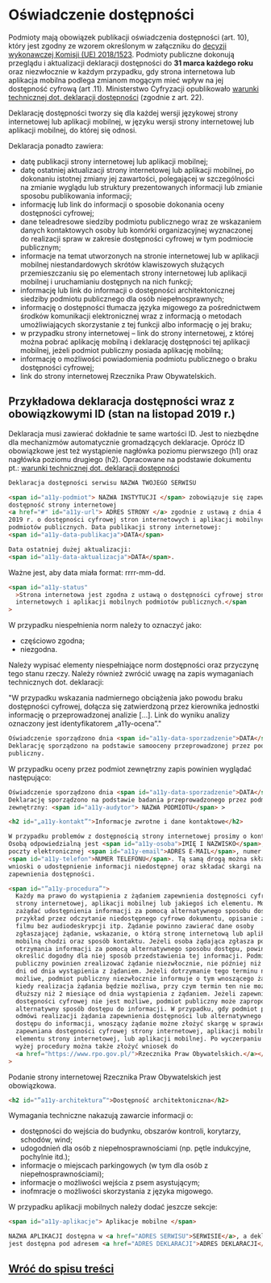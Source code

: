 # Oświadczenie dostępności

Podmioty mają obowiązek publikacji oświadczenia dostępności (art. 10), który jest zgodny ze wzorem określonym w załączniku do [decyzji wykonawczej Komisji (UE) 2018/1523](https://eur-lex.europa.eu/legal-content/PL/TXT/?uri=CELEX%3A32018D1523). Podmioty publiczne dokonują przeglądu i aktualizacji deklaracji dostępności do **31 marca każdego roku** oraz niezwłocznie w każdym przypadku, gdy strona internetowa lub aplikacja mobilna podlega zmianom mogącym mieć wpływ na jej dostępność cyfrową (art .11). Ministerstwo Cyfryzacji opublikowało [warunki technicznej dot. deklaracji dostępności](https://mc.bip.gov.pl/objasnienia-prawne/warunki-techniczne-publikacji-oraz-struktura-dokumentu-elektronicznego-deklaracji-dostepnosci.html) (zgodnie z art. 22).

Deklarację dostępności tworzy się dla każdej wersji językowej strony internetowej lub aplikacji mobilnej, w języku wersji strony internetowej lub aplikacji mobilnej, do której
się odnosi.

Deklaracja ponadto zawiera:

- datę publikacji strony internetowej lub aplikacji mobilnej;
- datę ostatniej aktualizacji strony internetowej lub aplikacji mobilnej, po dokonaniu istotnej zmiany jej zawartości, polegającej w szczególności na zmianie wyglądu lub struktury prezentowanych informacji lub zmianie sposobu publikowania informacji;
- informację lub link do informacji o sposobie dokonania oceny dostępności cyfrowej;
- dane teleadresowe siedziby podmiotu publicznego wraz ze wskazaniem danych kontaktowych osoby lub komórki organizacyjnej wyznaczonej do realizacji spraw w zakresie dostępności cyfrowej w tym podmiocie publicznym;
- informacje na temat utworzonych na stronie internetowej lub w aplikacji mobilnej niestandardowych skrótów klawiszowych służących przemieszczaniu się po elementach strony internetowej lub aplikacji mobilnej i uruchamianiu dostępnych na nich funkcji;
- informację lub link do informacji o dostępności architektonicznej siedziby podmiotu publicznego dla osób niepełnosprawnych;
- informację o dostępności tłumacza języka migowego za pośrednictwem środków komunikacji elektronicznej wraz z informacją o metodach umożliwiających skorzystanie z tej funkcji albo informację o jej braku;
- w przypadku strony internetowej – link do strony internetowej, z której można pobrać aplikację mobilną i deklarację dostępności tej aplikacji mobilnej, jeżeli podmiot publiczny posiada aplikację mobilną;
- informację o możliwości powiadomienia podmiotu publicznego o braku dostępności cyfrowej;
- link do strony internetowej Rzecznika Praw Obywatelskich.

## Przykładowa deklaracja dostępności wraz z obowiązkowymi ID (stan na listopad 2019 r.)

Deklaracja musi zawierać dokładnie te same wartości ID. Jest to niezbędne dla mechanizmów automatycznie gromadzących deklaracje. Opróćz ID obowiązkowe jest też wystąpienie nagłówka poziomu pierwszego (h1) oraz nagłówka poziomu drugiego (h2). Opracowane na podstawie dokumentu pt.: [warunki technicznej dot. deklaracji dostępności](https://mc.bip.gov.pl/objasnienia-prawne/warunki-techniczne-publikacji-oraz-struktura-dokumentu-elektronicznego-deklaracji-dostepnosci.html)

```html
Deklaracja dostępności serwisu NAZWA TWOJEGO SERWISU

<span id="a11y-podmiot"> NAZWA INSTYTUCJI </span> zobowiązuje się zapewnić
dostępność strony internetowej
<a href="#" id="a11y-url"> ADRES STRONY </a> zgodnie z ustawą z dnia 4 kwietnia
2019 r. o dostępności cyfrowej stron internetowych i aplikacji mobilnych
podmiotów publicznych. Data publikacji strony internetowej:
<span id="a11y-data-publikacja">DATA</span>

Data ostatniej dużej aktualizacji:
<span id="a11y-data-aktualizacja">DATA</span>.
```

Ważne jest, aby data miała format: rrrr-mm-dd.

```html
<span id="a11y-status"
  >Strona internetowa jest zgodna z ustawą o dostępności cyfrowej stron
  internetowych i aplikacji mobilnych podmiotów publicznych.</span
>
```

W przypadku niespełnienia norm należy to oznaczyć jako:

- częściowo zgodna;
- niezgodna.

Należy wypisać elementy niespełniające norm dostępności oraz przyczynę tego stanu rzeczy. Należy również zwrócić uwagę na zapis wymaganiach technicznych dot. deklaracji:

"W przypadku wskazania nadmiernego obciążenia jako powodu braku dostępności cyfrowej, dołącza się zatwierdzoną przez kierownika jednostki informację o przeprowadzonej analizie [...]. Link do wyniku analizy oznaczony jest identyfikatorem „a11y-ocena”."

```html
Oświadczenie sporządzono dnia <span id="a11y-data-sporzadzenie">DATA</span>.
Deklarację sporządzono na podstawie samooceny przeprowadzonej przez podmiot
publiczny.
```

W przypadku oceny przez podmiot zewnętrzny zapis powinien wyglądać następująco:

```html
Oświadczenie sporządzono dnia <span id="a11y-data-sporzadzenie">DATA</span>.
Deklarację sporządzono na podstawie badania przeprowadzonego przez podmiot
zewnętrzny: <span id="a11y-audytor"> NAZWA PODMIOTU</span> >
```

```html
<h2 id="„a11y-kontakt”">Informacje zwrotne i dane kontaktowe</h2>

W przypadku problemów z dostępnością strony internetowej prosimy o kontakt.
Osobą odpowiedzialną jest <span id="a11y-osoba">IMIĘ I NAZWISKO</span>, adres
poczty elektronicznej <span id="a11y-email">ADRES E-MAIL</span>, numer telefonu
<span id="a11y-telefon">NUMER TELEFONU</span>. Tą samą drogą można składać
wnioski o udostępnienie informacji niedostępnej oraz składać skargi na brak
zapewnienia dostępności.

<span id="”a11y-procedura”">
  Każdy ma prawo do wystąpienia z żądaniem zapewnienia dostępności cyfrowej
  strony internetowej, aplikacji mobilnej lub jakiegoś ich elementu. Można także
  zażądać udostępnienia informacji za pomocą alternatywnego sposobu dostępu, na
  przykład przez odczytanie niedostępnego cyfrowo dokumentu, opisanie zawartości
  filmu bez audiodeskrypcji itp. Żądanie powinno zawierać dane osoby
  zgłaszającej żądanie, wskazanie, o którą stronę internetową lub aplikację
  mobilną chodzi oraz sposób kontaktu. Jeżeli osoba żądająca zgłasza potrzebę
  otrzymania informacji za pomocą alternatywnego sposobu dostępu, powinna także
  określić dogodny dla niej sposób przedstawienia tej informacji. Podmiot
  publiczny powinien zrealizować żądanie niezwłocznie, nie później niż w ciągu 7
  dni od dnia wystąpienia z żądaniem. Jeżeli dotrzymanie tego terminu nie jest
  możliwe, podmiot publiczny niezwłocznie informuje o tym wnoszącego żądanie,
  kiedy realizacja żądania będzie możliwa, przy czym termin ten nie może być
  dłuższy niż 2 miesiące od dnia wystąpienia z żądaniem. Jeżeli zapewnienie
  dostępności cyfrowej nie jest możliwe, podmiot publiczny może zaproponować
  alternatywny sposób dostępu do informacji. W przypadku, gdy podmiot publiczny
  odmówi realizacji żądania zapewnienia dostępności lub alternatywnego sposobu
  dostępu do informacji, wnoszący żądanie możne złożyć skargę w sprawie
  zapewniana dostępności cyfrowej strony internetowej, aplikacji mobilnej lub
  elementu strony internetowej, lub aplikacji mobilnej. Po wyczerpaniu wskazanej
  wyżej procedury można także złożyć wniosek do
  <a href="https://www.rpo.gov.pl/">Rzecznika Praw Obywatelskich.</a></span
>
```

Podanie strony internetowej Rzecznika Praw Obywatelskich jest obowiązkowa.

```html
<h2 id="”a11y-architektura”">Dostępność architektoniczna</h2>
```

Wymagania techniczne nakazują zawarcie informacji o:

- dostępności do wejścia do budynku, obszarów kontroli, korytarzy, schodów, wind;
- udogodnień dla osób z niepełnosprawnościami (np. pętle indukcyjne, pochylnie itd.);
- informacje o miejscach parkingowych (w tym dla osób z niepełnosprawnościami);
- informacje o możliwości wejścia z psem asystującym;
- inofmracje o możliwości skorzystania z języka migowego.

W przypadku aplikacji mobilnych należy dodać jeszcze sekcje:

```html
<span id="a11y-aplikacje"> Aplikacje mobilne </span>

NAZWA APLIKACJI dostępna w <a href="ADRES SERWISU">SERWISIE</a>, a deklaracja
jest dostępna pod adresem <a href="ADRES DEKLARACJI">ADRES DEKLARACJI</a>.
```

## [Wróć do spisu treści](../README.md)
